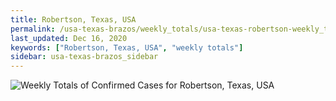 ```yaml
---
title: Robertson, Texas, USA
permalink: /usa-texas-brazos/weekly_totals/usa-texas-robertson-weekly_totals.html
last_updated: Dec 16, 2020
keywords: ["Robertson, Texas, USA", "weekly totals"]
sidebar: usa-texas-brazos_sidebar
---
```


![Weekly Totals of Confirmed Cases for Robertson, Texas, USA](/covid_tracker/images/graphs/usa-texas-robertson-weekly_totals_graph.png)
